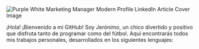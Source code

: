 ![Purple White Marketing Manager Modern Profile LinkedIn Article Cover Image](https://user-images.githubusercontent.com/67290291/233139412-0010c208-97f8-4bdc-a020-b7ab7fe7337b.png)

¡Hola! ¡Bienvenido a mi GitHub! Soy Jerónimo, un chico divertido y positivo que disfruta tanto de programar como del fútbol. Aquí encontrarás todos mis trabajos personales, desarrollados en los siguientes lenguajes:
